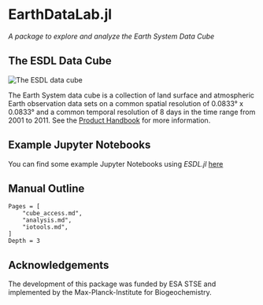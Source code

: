 # EarthDataLab.jl

*A package to explore and analyze the Earth System Data Cube*


## The ESDL Data Cube

![The ESDL data cube](http://earthsystemdatacube.net/wp-content/uploads/2015/07/EarthDataCube3.png)

The Earth System data cube is a collection of land surface and atmospheric Earth observation data sets on a common spatial resolution
of 0.0833° x 0.0833° and a common temporal resolution of 8 days in the time range from 2001 to 2011. See the [Product Handbook](http://esdl.readthedocs.io/en/latest/index.html)
for more information.

## Example Jupyter Notebooks

You can find some example Jupyter Notebooks using *ESDL.jl* [here](https://github.com/JuliaDataCubes/ESDLTutorials)

## Manual Outline

```@contents
Pages = [
    "cube_access.md",
    "analysis.md",
    "iotools.md",
]
Depth = 3
```

## Acknowledgements

The development of this package was funded by ESA STSE and implemented by
the Max-Planck-Institute for Biogeochemistry.
